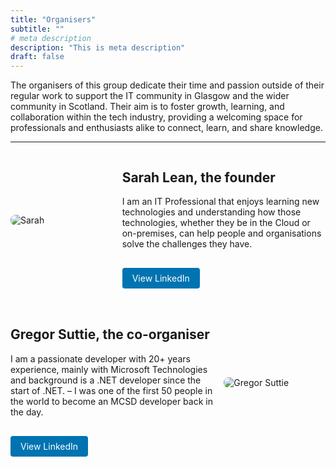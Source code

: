 ```yaml
---
title: "Organisers"
subtitle: ""
# meta description
description: "This is meta description"
draft: false
---
```


The organisers of this group dedicate their time and passion outside of their regular work to support the IT community in Glasgow and the wider community in Scotland. Their aim is to foster growth, learning, and collaboration within the tech industry, providing a welcoming space for professionals and enthusiasts alike to connect, learn, and share knowledge.

---

<div style="display: flex; align-items: center; margin-bottom: 2rem;">
  <div style="flex: 1;">
    <img src="/images/sarah.jpg" alt="Sarah" style="max-width: 100%; border-radius: 8px;">
  </div>
  <div style="flex: 2; padding-left: 1rem;">
    <h2>Sarah Lean, the founder</h2>
    <p>I am an IT Professional that enjoys learning new technologies and understanding how those technologies, whether they be in the Cloud or on-premises, can help people and organisations solve the challenges they have.</p>
    <a href="https://www.linkedin.com/in/sazlean/" target="_blank" style="display: inline-block; margin-top: 1rem; padding: 0.5rem 1rem; background-color: #0073b1; color: #ffffff; text-decoration: none; border-radius: 4px;">View LinkedIn</a>
  </div>
</div>

<div style="display: flex; align-items: center; margin-bottom: 2rem;">
  <div style="flex: 2; padding-right: 1rem;">
    <h2>Gregor Suttie, the co-organiser</h2>
    <p>I am a passionate developer with 20+ years experience, mainly with Microsoft Technologies and background is a .NET developer since the start of .NET. – I was one of the first 50 people in the world to become an MCSD developer back in the day.</p>
    <a href="https://www.linkedin.com/in/gregorsuttie/" target="_blank" style="display: inline-block; margin-top: 1rem; padding: 0.5rem 1rem; background-color: #0073b1; color: #ffffff; text-decoration: none; border-radius: 4px;">View LinkedIn</a>
  </div>
  <div style="flex: 1;">
    <img src="/images/gregor.png" alt="Gregor Suttie" style="max-width: 100%; border-radius: 8px;">
  </div>
</div>
